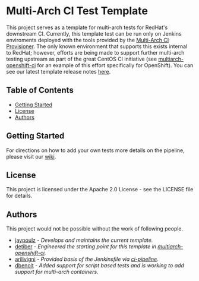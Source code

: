 # Multi-Arch CI Test Template
This project serves as a template for multi-arch tests for RedHat's downstream CI. Currently, this template test can be run only on Jenkins enviroments deployed with the tools provided by the [Multi-Arch CI Provisioner](https://github.com/RedHat-MultiArch-QE/multiarch-ci-provisioner). The only known environment that supports this exists internal to RedHat; however, efforts are being made to support further multi-arch testing upstream as part of the great CentOS CI initiative (see [multiarch-openshift-ci](https://github.com/CentOS-PaaS-SIG/multiarch-openshift-ci) for an example of this effort specifically for OpenShift). You can see our latest template release notes [here](https://github.com/RedHat-MultiArch-QE/multiarch-ci-test-template/releases).

## Table of Contents
- [Getting Started](#getting-started)
- [License](#license)
- [Authors](#authors)

## Getting Started
For directions on how to add your own tests more details on the pipeline, please visit our [wiki](https://github.com/RedHat-MultiArch-QE/multiarch-ci-test-template/wiki).

## License
This project is licensed under the Apache 2.0 License - see the LICENSE file for details.

## Authors
This project would not be possible without the work of following people.
- [jaypoulz](https://github.com/jaypoulz/) - *Develops and maintains the current template.*
- [detiber](https://github.com/detiber/) - *Engineered the starting point for this template in [multiarch-openshift-ci](https://github.com/CentOS-PaaS-SIG/multiarch-openshift-ci).*
- [arilivigni](https://github.com/arilivigni) - *Provided basis of the Jenkinsfile via [ci-pipeline](https://github.com/CentOS-PaaS-SIG/ci-pipeline).*
- [dbenoit](https://github.com/dbenoit17) - *Added support for script based tests and is working to add support for multi-arch containers.*
